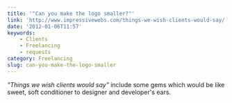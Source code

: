 ```yaml
---
title: '"Can you make the logo smaller?"'
link: 'http://www.impressivewebs.com/things-we-wish-clients-would-say/'
date: '2012-01-06T11:57'
keywords:
    - Clients
    - Freelancing
    - requests
category: Freelancing
slug: can-you-make-the-logo-smaller
---
```


_"Things we wish clients would say"_ include some gems which would be like sweet, soft conditioner to designer and developer's ears.
